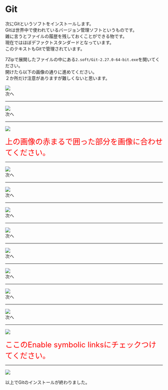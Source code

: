 # Git

次にGitというソフトをインストールします。  
Gitは世界中で使われているバージョン管理ソフトというものです。  
雑に言うとファイルの履歴を残しておくことができる物です。  
現在ではほぼデファクトスタンダードとなっています。  
このテキストもGitで管理されています。

7Zipで展開したファイルの中にある`2.soft/Git-2.27.0-64-bit.exe`を開いてください。  
開けたら以下の画像の通りに進めてください。  
２か所だけ注意がありますが難しくないと思います。

![](./1-4-1.png)  
次へ  

---

![](./1-4-2.png)  
次へ  

---

![](./1-4-3.png)  

<font size="5em" color="red">上の画像の赤まるで囲った部分を画像に合わせてください。</font>  

---

![](./1-4-4.png)  
次へ  

---

![](./1-4-5.png)  
次へ  

---

![](./1-4-6.png)  
次へ  

---

![](./1-4-7.png)  
次へ  

---

![](./1-4-8.png)  
次へ  

---

![](./1-4-9.png)  
次へ  

---

![](./1-4-a.png)  
次へ  

---

![](./1-4-b.png)  
次へ  

---

![](./1-4-c.png)  

<font size="5em" color="red">ここのEnable symbolic linksにチェックつけてください。</font>  

---

![](./1-4-d.png)  

以上でGitのインストールが終わりました。

